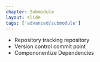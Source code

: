 ```yaml
---
chapter: Submodule
layout: slide
tags: ['advanced/submodule']
---
```


* Repository tracking repository
* Version control commit point
* Compononentize Dependencies